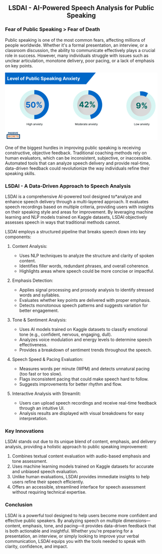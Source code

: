 <center>

## LSDAI - AI-Powered Speech Analysis for Public Speaking  

</center>

### Fear of Public Speaking > Fear of Death

Public speaking is one of the most common fears, affecting millions of people worldwide. Whether it's a formal presentation, an interview, or a classroom discussion, the ability to communicate effectively plays a crucial role in success. However, many individuals struggle with issues such as unclear articulation, monotone delivery, poor pacing, or a lack of emphasis on key points.  

<center>  
<img src="images/fear_of_public_speaking.png" alt="Fear of public speaking statistics" width="600">  
</center>  

One of the biggest hurdles in improving public speaking is receiving constructive, objective feedback. Traditional coaching methods rely on human evaluators, which can be inconsistent, subjective, or inaccessible. Automated tools that can analyze speech delivery and provide real-time, data-driven feedback could revolutionize the way individuals refine their speaking skills.  

### LSDAI - A Data-Driven Approach to Speech Analysis  

LSDAI is a comprehensive AI-powered tool designed to*analyze and enhance speech delivery through a multi-layered approach. It evaluates speech recordings based on multiple criteria, providing users with insights on their speaking style and areas for improvement. By leveraging machine learning and NLP models trained on Kaggle datasets, LSDAI objectively assesses speech in ways that traditional methods cannot.  

LSDAI employs a structured pipeline that breaks speech down into key components:  

1. Content Analysis:
    - Uses NLP techniques to analyze the structure and clarity of spoken content.  
    - Identifies filler words, redundant phrases, and overall coherence.  
    - Highlights areas where speech could be more concise or impactful.  

2. Emphasis Detection:
    - Applies signal processing and prosody analysis to identify stressed words and syllables.  
    - Evaluates whether key points are delivered with proper emphasis.  
    - Detects monotonous speech patterns and suggests variation for better engagement.  

3. Tone & Sentiment Analysis:
    - Uses AI models trained on Kaggle datasets to classify emotional tone (e.g., confident, nervous, engaging, dull).  
    - Analyzes voice modulation and energy levels to determine speech effectiveness.  
    - Provides a breakdown of sentiment trends throughout the speech.  

4. Speech Speed & Pacing Evaluation:
    - Measures words per minute (WPM) and detects unnatural pacing (too fast or too slow).  
    - Flags inconsistent pacing that could make speech hard to follow.  
    - Suggests improvements for better rhythm and flow.  

5. Interactive Analysis with Streamlit:
    - Users can upload speech recordings and receive real-time feedback through an intuitive UI.  
    - Analysis results are displayed with visual breakdowns for easy interpretation.  

### Key Innovations  

LSDAI stands out due to its unique blend of content, emphasis, and delivery analysis, providing a holistic approach to public speaking improvement:  

1. Combines textual content evaluation with audio-based emphasis and tone assessment.  
2. Uses machine learning models trained on Kaggle datasets for accurate and unbiased speech evaluation.  
3. Unlike human evaluations, LSDAI provides immediate insights to help users refine their speech efficiently.  
4. Offers an accessible, streamlined interface for speech assessment without requiring technical expertise.  

### Conclusion  

LSDAI is a powerful tool designed to help users become more confident and effective public speakers. By analyzing speech on multiple dimensions—content, emphasis, tone, and pacing—it provides data-driven feedback that is both actionable and insightful. Whether you're preparing for a presentation, an interview, or simply looking to improve your verbal communication, LSDAI equips you with the tools needed to speak with clarity, confidence, and impact.